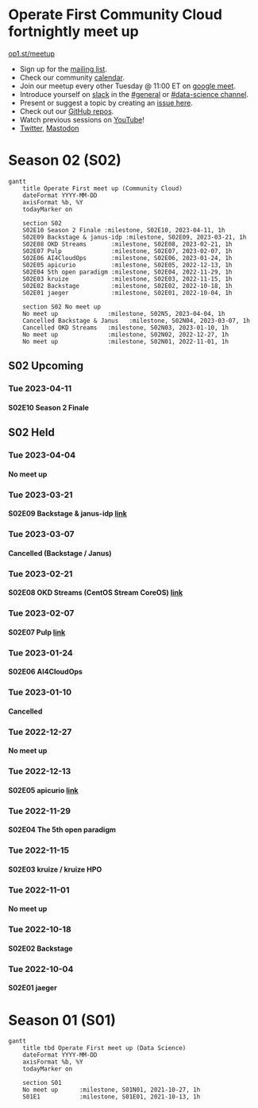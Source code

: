 # Operate First Community Cloud fortnightly meet up

[op1.st/meetup](https://op1.st/meetup)

- Sign up for the [mailing list](https://op1.st/mailinglist).
- Check our community [calendar](https://op1.st/meetup-calendar).
- Join our meetup every other Tuesday @ 11:00 ET on [google meet](https://op1.st/meetup-gmeet).
- Introduce yourself on [slack](https://op1.st/slack) in the [#general](https://operatefirst.slack.com/archives/C01RF4SPNDD) or [#data-science channel](https://operatefirst.slack.com/archives/C02KY881CJE).
- Present or suggest a topic by creating an [issue here](https://op1.st/mailinglist).
- Check out our [GitHub repos](https://op1.st/github).
- Watch previous sessions on [YouTube](https://op1.st/youtube)!
- [Twitter](https://op1.st/twitter), [Mastodon](https://op1.st/mastodon)

# Season 02 (S02)
```mermaid
gantt
    title Operate First meet up (Community Cloud)
    dateFormat YYYY-MM-DD
    axisFormat %b, %Y
    todayMarker on
    
    section S02
    S02E10 Season 2 Finale :milestone, S02E10, 2023-04-11, 1h
    S02E09 Backstage & janus-idp :milestone, S02E09, 2023-03-21, 1h
    S02E08 OKD Streams       :milestone, S02E08, 2023-02-21, 1h
    S02E07 Pulp              :milestone, S02E07, 2023-02-07, 1h
    S02E06 AI4CloudOps       :milestone, S02E06, 2023-01-24, 1h
    S02E05 apicurio          :milestone, S02E05, 2022-12-13, 1h
    S02E04 5th open paradigm :milestone, S02E04, 2022-11-29, 1h
    S02E03 kruize            :milestone, S02E03, 2022-11-15, 1h
    S02E02 Backstage         :milestone, S02E02, 2022-10-18, 1h
    S02E01 jaeger            :milestone, S02E01, 2022-10-04, 1h
    
    section S02 No meet up
    No meet up              :milestone, S02N5, 2023-04-04, 1h
    Cancelled Backstage & Janus   :milestone, S02N04, 2023-03-07, 1h
    Cancelled OKD Streams   :milestone, S02N03, 2023-01-10, 1h
    No meet up              :milestone, S02N02, 2022-12-27, 1h
    No meet up              :milestone, S02N01, 2022-11-01, 1h
```
## S02 Upcoming
### Tue 2023-04-11
#### S02E10 Season 2 Finale

## S02 Held
### Tue 2023-04-04
#### No meet up
### Tue 2023-03-21
#### S02E09 Backstage & janus-idp [link](https://janus-idp.io)
### Tue 2023-03-07
#### Cancelled (Backstage / Janus)
### Tue 2023-02-21
#### S02E08 OKD Streams (CentOS Stream CoreOS) [link](https://www.okd.io/blog/2022-10-25-OKD-Streams-Building-the-Next-Generation-of-OKD-together/)
### Tue 2023-02-07
#### S02E07 Pulp [link](https://pulpproject.org/)
### Tue 2023-01-24
#### S02E06 AI4CloudOps
### Tue 2023-01-10
#### Cancelled
### Tue 2022-12-27
#### No meet up
### Tue 2022-12-13
#### S02E05 apicurio [link](https://www.apicur.io/)
### Tue 2022-11-29
#### S02E04 The 5th open paradigm
### Tue 2022-11-15
#### S02E03 kruize / kruize HPO
### Tue 2022-11-01
#### No meet up
### Tue 2022-10-18
#### S02E02 Backstage
### Tue 2022-10-04
#### S02E01 jaeger

# Season 01 (S01)
```mermaid
gantt
    title tbd Operate First meet up (Data Science)
    dateFormat YYYY-MM-DD
    axisFormat %b, %Y
    todayMarker on
    
    section S01
    No meet up      :milestone, S01N01, 2021-10-27, 1h
    S01E1           :milestone, S01E01, 2021-10-13, 1h 
```
